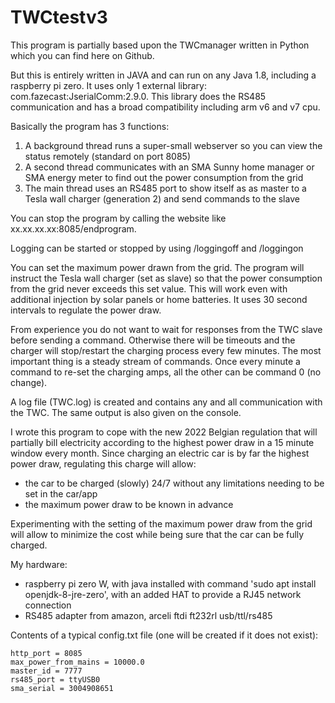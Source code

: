# TWCtestv3

This program is partially based upon the TWCmanager written in Python which you can find here on Github.

But this is entirely written in JAVA and can run on any Java 1.8, including a raspberry pi zero.
It uses only 1 external library: com.fazecast:JserialComm:2.9.0. This library does the RS485 communication and has a broad compatibility including arm v6 and v7 cpu.

Basically the program has 3 functions:
1. A background thread runs a super-small webserver so you can view the status remotely (standard on port 8085)
2. A second thread communicates with an SMA Sunny home manager or SMA energy meter to find out the power consumption from the grid
3. The main thread uses an RS485 port to show itself as as master to a Tesla wall charger (generation 2) and send commands to the slave

You can stop the program by calling the website like xx.xx.xx.xx:8085/endprogram.

Logging can be started or stopped by using /loggingoff and /loggingon

You can set the maximum power drawn from the grid.
The program will instruct the Tesla wall charger (set as slave) so that the power consumption from the grid never exceeds this set value.
This will work even with additional injection by solar panels or home batteries. It uses 30 second intervals to regulate the power draw.

From experience you do not want to wait for responses from the TWC slave before sending a command. Otherwise there will be timeouts and the charger will stop/restart the charging process every few minutes. The most important thing is a steady stream of commands. Once every minute a command to re-set the charging amps, all the other can be command 0 (no change).

A log file (TWC.log) is created and contains any and all communication with the TWC. The same output is also given on the console.

I wrote this program to cope with the new 2022 Belgian regulation that will partially bill electricity according to the highest power draw in a 15 minute window every month.
Since charging an electric car is by far the highest power draw, regulating this charge will allow:
- the car to be charged (slowly) 24/7 without any limitations needing to be set in the car/app
- the maximum power draw to be known in advance

Experimenting with the setting of the maximum power draw from the grid will allow to minimize the cost while being sure that the car can be fully charged.

My hardware:
- raspberry pi zero W, with java installed with command 'sudo apt install openjdk-8-jre-zero', with an added HAT to provide a RJ45 network connection
- RS485 adapter from amazon, arceli ftdi ft232rl usb/ttl/rs485

Contents of a typical config.txt file (one will be created if it does not exist):
```
http_port = 8085
max_power_from_mains = 10000.0
master_id = 7777
rs485_port = ttyUSB0
sma_serial = 3004908651
```
